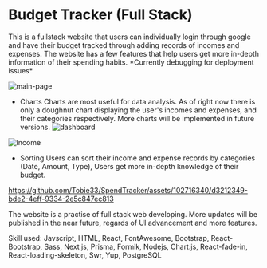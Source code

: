<h1>Budget Tracker (Full Stack)</h1>
This is a fullstack website that users can individually login through google and have their budget tracked through adding records of incomes and expenses.
The website has a few features that help users get more in-depth information of their spending habits.
*Currently debugging for deployment issues*

![main-page](https://github.com/Tobie33/SpendTracker/assets/102716340/723201d4-27ed-44fc-b915-ff1ca55dbc8c)

- Charts
  Charts are most useful for data analysis. As of right now there is only a doughnut chart displaying the user's incomes and expenses, and their categories respectively. More charts will be implemented in future versions.
![dashboard](https://github.com/Tobie33/SpendTracker/assets/102716340/68d76dd6-b27e-4a64-b163-d866b31cd7d2)

![Income](https://github.com/Tobie33/SpendTracker/assets/102716340/ab1cf5a9-f8e4-4206-9862-ba7a87b32a0c)

- Sorting
  Users can sort their income and expense records by categories (Date, Amount, Type), Users get more in-depth knowledge of their budget.


https://github.com/Tobie33/SpendTracker/assets/102716340/d3212349-bde2-4eff-9334-2e5c847ec813


The website is a practise of full stack web developing. More updates will be published in the near future, regards of UI advancement and more features.

Skill used: Javscript, HTML, React, FontAwesome, Bootstrap, React-Bootstrap, Sass, Next js, Prisma, Formik, Nodejs, Chart.js, React-fade-in, React-loading-skeleton, Swr, Yup, PostgreSQL
